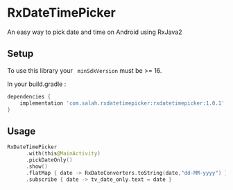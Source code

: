 # RxDateTimePicker
An easy way to pick date and time on Android using RxJava2


## Setup

To use this library your ` minSdkVersion` must be >= 16.

In your build.gradle :

```gradle
dependencies {
    implementation 'com.salah.rxdatetimepicker:rxdatetimepicker:1.0.1'
}
```


## Usage

```kotlin
RxDateTimePicker
      .with(this@MainActivity)
      .pickDateOnly()
      .show()
      .flatMap { date -> RxDateConverters.toString(date,"dd-MM-yyyy") }
      .subscribe { date -> tv_date_only.text = date }
```
